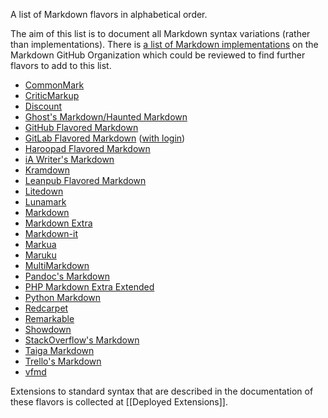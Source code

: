 A list of Markdown flavors in alphabetical order.

The aim of this list is to document all Markdown syntax variations (rather than implementations). There is [a list of Markdown implementations](https://github.com/markdown/markdown.github.com/wiki/Implementations) on the Markdown GitHub Organization which could be reviewed to find further flavors to add to this list.

- [CommonMark](http://spec.commonmark.org/)
- [CriticMarkup](http://criticmarkup.com/spec.php)
- [Discount](http://www.pell.portland.or.us/~orc/Code/discount/#Language.extensions)
- [Ghost's Markdown/Haunted Markdown](https://github.com/TryGhost/Ghost/wiki/Future-of-Markdown#features)
- [GitHub Flavored Markdown](https://help.github.com/articles/github-flavored-markdown/)
- [GitLab Flavored Markdown](http://doc.gitlab.com/ce/markdown/markdown.html) ([with login](https://gitlab.com/help/markdown/markdown))
- [Haroopad Flavored Markdown](http://pad.haroopress.com/page.html?f=haroopad-flavored-markdown)
- [iA Writer's Markdown](https://ia.net/writer/support/general/markdown-guide)
- [Kramdown](http://kramdown.gettalong.org/quickref.html)
- [Leanpub Flavored Markdown](https://leanpub.com/help/manual#leanpub-auto-markdown-extensions-in-leanpub)
- [Litedown](http://s9etextformatter.readthedocs.org/Plugins/Litedown/Synopsis/)
- [Lunamark](http://jgm.github.io/lunamark/lunamark.1.html)
- [Markdown](http://daringfireball.net/projects/markdown/syntax)
- [Markdown Extra](https://michelf.ca/projects/php-markdown/extra/)
- [Markdown-it](https://github.com/markdown-it/markdown-it#syntax-extensions)
- [Markua](https://leanpub.com/markua/read)
- [Maruku](http://maruku.rubyforge.org/maruku.html)
- [MultiMarkdown](http://fletcher.github.io/MultiMarkdown-4/)
- [Pandoc's Markdown](http://pandoc.org/README.html#pandocs-markdown)
- [PHP Markdown Extra Extended](https://github.com/egil/php-markdown-extra-extended)
- [Python Markdown](http://pythonhosted.org/Markdown/extensions/)
- [Redcarpet](https://github.com/vmg/redcarpet)
- [Remarkable](https://github.com/jonschlinkert/remarkable#syntax-extensions)
- [Showdown](https://github.com/showdownjs/showdown/wiki/Known-Differences-in-Output)
- [StackOverflow's Markdown](http://stackoverflow.com/editing-help)
- [Taiga Markdown](https://taiga.io/support/taiga-markdown-syntax/)
- [Trello's Markdown](http://help.trello.com/article/821-using-markdown-in-trello)
- [vfmd](http://www.vfmd.org/vfmd-spec/syntax/)

Extensions to standard syntax that are described in the documentation of these flavors is collected at [[Deployed Extensions]].
